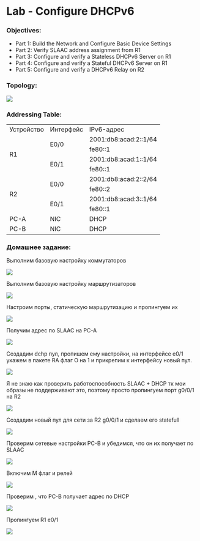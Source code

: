 # Lab - Configure DHCPv6


###  Objectives:

+ Part 1: Build the Network and Configure Basic Device Settings
+ Part 2: Verify SLAAC address assignment from R1
+ Part 3: Configure and verify a Stateless DHCPv6 Server on R1
+ Part 4: Configure and verify a Stateful DHCPv6 Server on R1
+ Part 5: Configure and verify a DHCPv6 Relay on R2




### Topology:

![](./imgs/tp.png)

### Addressing Table:

<table>

<tr>
	<td>Устройство</td>
	<td>Интерфейс</td>
	<td>IPv6-адрес</td>
</tr>

<tr>
        <td rowspan="4">R1</td>
        <td rowspan="2">E0/0</td>
	 <td>2001:db8:acad:2::1/64</td>
</tr>

<tr>
	 <td>fe80::1</td>
</tr>

<tr>
        <td rowspan="2">E0/1</td>
	 <td>2001:db8:acad:1::1/64</td>
</tr>

<tr>
	 <td>fe80::1</td>
</tr>







<tr>
        <td rowspan="4">R2</td>
        <td rowspan="2">E0/0</td>
	 <td>2001:db8:acad:2::2/64</td>
</tr>

<tr>
	 <td>fe80::2</td>
</tr>

<tr>
        <td rowspan="2">E0/1</td>
	 <td>2001:db8:acad:3::1/64</td>
</tr>

<tr>
	 <td>fe80::1</td>
</tr>

<tr>
        <td>PC-A</td>
        <td>NIC</td>
	 <td>DHCP</td>
</tr>

<tr>
        <td>PC-B</td>
        <td>NIC</td>
	 <td>DHCP</td>
</tr>


</table>



### Домашнее задание:

Выполним базовую настройку коммутаторов

![](./imgs/1.png)

Выполним  базовую настройку маршрутизаторов


![](./imgs/2.png)

Настроим порты, статическую маршрутизацию и пропингуем их

![](./imgs/3.png)


Получим адрес по SLAAC на PC-A

![](./imgs/4.png)

Создадим dchp пул, пропишем ему настройки, на интерфейсе e0/1 укажем в пакете RA флаг О на 1 и прикрепим к интерфейсу новый пул.


![](./imgs/6.png)


Я не знаю как проверить работоспособность SLAAC + DHCP тк мои образы не поддерживают это, поэтому просто пропингуем порт g0/0/1 на R2

![](./imgs/5.png)


Создадим новый пул для сети за R2 g0/0/1 и сделаем его statefull

![](./imgs/7.png)


Проверим сетевые настройки PC-B и убедимся, что он их получает по SLAAC

![](./imgs/8.png)

Включим М флаг и релей

![](./imgs/9.png)

Проверим , что PC-B получает адрес по DHCP

![](./imgs/10.png)

Пропингуем R1 e0/1 

![](./imgs/12.png)